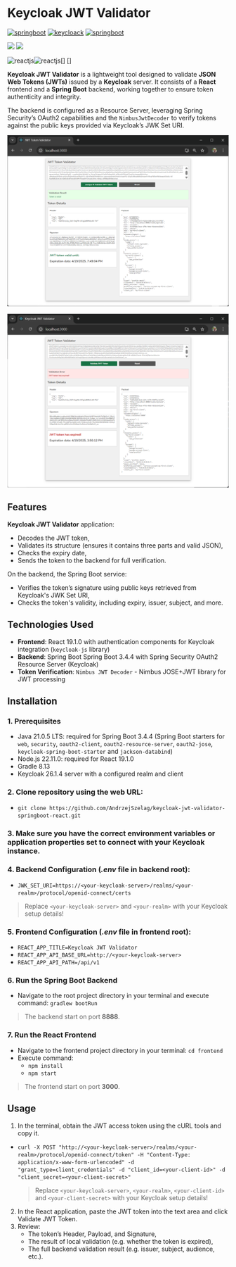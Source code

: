 # Keycloak JWT Validator

[<img alt="springboot" src="https://img.shields.io/badge/Spring Boot-3.4.4-COLOR.svg?logo=LOGO">](<LINK>)
[<img alt="keycloack" src="https://img.shields.io/badge/Keycloak-26.1.4-COLOR.svg?logo=LOGO">](<LINK>)
[<img alt="springboot" src="https://img.shields.io/badge/Spring Boot-3.4.4-COLOR.svg?logo=LOGO">](<LINK>)

[<img src="https://img.shields.io/badge/Spring Boot-3.4.4-COLOR.svg?logo=LOGO">](<LINK>)
[<img src="https://img.shields.io/badge/Spring Boot-3.4.4-COLOR.svg?logo=LOGO">](<LINK>)

[<img align="left" alt="reactjs" src="https://img.shields.io/badge/spring%20boot-3.4.4-brightgreen)"/>]
[<img align="left" alt="reactjs" src="https://img.shields.io/badge/-ReactJs-61DAFB?logo=react&logoColor=white&style=flat)"/>]



**Keycloak JWT Validator** is a lightweight tool designed to validate **JSON Web Tokens (JWTs)** issued by a **Keycloak** server. It consists of a **React** frontend and a **Spring Boot** backend, working together to ensure token authenticity and integrity. 

The backend is configured as a Resource Server, leveraging Spring Security’s OAuth2 capabilities and the `NimbusJwtDecoder` to verify tokens against the public keys provided via Keycloak’s JWK Set URI.

![Keycloak JWT Validator - success](/src/main/resources/static/images/url1.png "Keycloak JWT Validator - success")

![Keycloak JWT Validator - error](/src/main/resources/static/images/url2.png "Keycloak JWT Validator - error")

## Features
**Keycloak JWT Validator** application:
- Decodes the JWT token,
- Validates its structure (ensures it contains three parts and valid JSON),
- Checks the expiry date,
- Sends the token to the backend for full verification.

On the backend, the Spring Boot service:
- Verifies the token’s signature using public keys retrieved from Keycloak's JWK Set URI,
- Checks the token's validity, including expiry, issuer, subject, and more.

## Technologies Used
- **Frontend**: React 19.1.0 with authentication components for Keycloak integration (`keycloak-js` library)
- **Backend**: Spring Boot Spring Boot 3.4.4 with Spring Security OAuth2 Resource Server (Keycloak)
- **Token Verification**: `Nimbus JWT Decoder` - Nimbus JOSE+JWT library for JWT processing

## Installation

### 1. Prerequisites
- Java 21.0.5 LTS: required for Spring Boot 3.4.4 (Spring Boot starters for `web`, `security`, `oauth2-client`, `oauth2-resource-server`, `oauth2-jose`, `keycloak-spring-boot-starter` and `jackson-databind`)
- Node.js 22.11.0: required for React 19.1.0
- Gradle 8.13
- Keycloak 26.1.4 server with a configured realm and client

### 2. Clone repository using the web URL:
- `git clone https://github.com/AndrzejSzelag/keycloak-jwt-validator-springboot-react.git`

### 3. Make sure you have the correct environment variables or application properties set to connect with your Keycloak instance.

### 4. Backend Configuration (*.env* file in backend root):
- `JWK_SET_URI=https://<your-keycloak-server>/realms/<your-realm>/protocol/openid-connect/certs`

> Replace `<your-keycloak-server>` and `<your-realm>` with your Keycloak setup details!

### 5. Frontend Configuration (*.env* file in frontend root):
- `REACT_APP_TITLE=Keycloak JWT Validator`
- `REACT_APP_API_BASE_URL=http://<your-keycloak-server>`
- `REACT_APP_API_PATH=/api/v1`

### 6. Run the Spring Boot Backend
- Navigate to the root project directory in your terminal and execute command: `gradlew bootRun`

> The backend start on port **8888**.

### 7. Run the React Frontend
- Navigate to the frontend project directory in your terminal: `cd frontend`
- Execute command: 
    - `npm install`
    - `npm start`

> The frontend start on port **3000**.

## Usage
1. In the terminal, obtain the JWT access token using the cURL tools and copy it.

- `curl -X POST "http://<your-keycloak-server>/realms/<your-realm>/protocol/openid-connect/token" -H "Content-Type: application/x-www-form-urlencoded" -d "grant_type=client_credentials" -d "client_id=<your-client-id>" -d "client_secret=<your-client-secret>"`

    > Replace `<your-keycloak-server>`, `<your-realm>`, `<your-client-id>` and `<your-client-secret>` with your Keycloak setup details!

2. In the React application, paste the JWT token into the text area and click Validate JWT Token.
3. Review:
    - The token’s Header, Payload, and Signature,
    - The result of local validation (e.g. whether the token is expired),
    - The full backend validation result (e.g. issuer, subject, audience, etc.).
